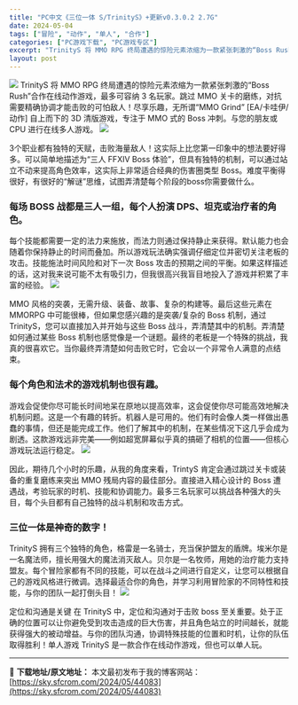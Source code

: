 ```yaml
---
title: "PC中文《三位一体 S/TrinityS》+更新v0.3.0.2 2.7G"
date: 2024-05-04
tags: ["冒险", "动作", "单人", "合作"]
categories: ["PC游戏下载", "PC游戏专区"]
excerpt: "TrinityS 将 MMO RPG 终局遭遇的惊险元素浓缩为一款紧张刺激的“Boss Rush”合作在线动作游戏，最多可容纳 3 名玩家。跳过 MMO 关卡的磨练，对抗需要精确协调才能击败的可怕敌人！尽享乐趣，无所谓“MMO Grind” [EA/卡哇伊/动作] 自上而下的 3D 清版游戏，专注于&hellip;"
layout: post
---
```


<img class="aligncenter" src="https://sky.sfcrom.com/wp-content/uploads/2024/05/20240504211650-400ca.jpeg" />
TrinityS 将 MMO RPG 终局遭遇的惊险元素浓缩为一款紧张刺激的“Boss Rush”合作在线动作游戏，最多可容纳 3 名玩家。跳过 MMO 关卡的磨练，对抗需要精确协调才能击败的可怕敌人！尽享乐趣，无所谓“MMO Grind” [EA/卡哇伊/动作] 自上而下的 3D 清版游戏，专注于 MMO 式的 Boss 冲刺。与您的朋友或 CPU 进行在线多人游戏。

<img src="https://sky.sfcrom.com/wp-content/uploads/2024/05/20240504211657-a1fce.jpeg" />

<span>3个职业都有独特的天赋，击败海量敌人！这实际上比您第一印象中的想法要好得多。可以简单地描述为“三人 FFXIV Boss 体验”，但具有独特的机制，可以通过站立不动来提高角色效率，这实际上非常适合经典的伤害圈类型 Boss。难度平衡得很好，有很好的“解谜”思维，试图弄清楚每个阶段的boss你需要做什么。</span>
<h3><span>每场 BOSS 战都是三人一组，每个人扮演 DPS、坦克或治疗者的角色。</span></h3>
<span>每个技能都需要一定的法力来施放，而法力则通过保持静止来获得。默认能力也会随着你保持静止的时间而叠加。所以游戏玩法确实强调仔细定位并密切关注老板的攻击。技能施法时间风险和对下一次 Boss 攻击的预期之间的平衡。如果这样描述的话，这对我来说可能不太有吸引力，但我很高兴我盲目地投入了游戏并积累了丰富的经验。</span>

<img src="https://sky.sfcrom.com/wp-content/uploads/2024/05/20240504211701-40771.jpeg" />

<span>MMO 风格的突袭，无需升级、装备、故事、复杂的构建等。最后这些元素在 MMORPG 中可能很棒，但如果您感兴趣的是突袭/复杂的 Boss 机制，通过 TrinityS，您可以直接加入并开始与这些 Boss 战斗，弄清楚其中的机制。弄清楚如何通过某些 Boss 机制也感觉像是一个谜题。最终的老板是一个特殊的挑战，我真的很喜欢它。当你最终弄清楚如何击败它时，它会以一个非常令人满意的点结束。</span>
<h3><span>每个角色和法术的游戏机制也很有趣。</span></h3>
<span>游戏会促使你尽可能长时间地呆在原地以提高效率，这会促使你尽可能高效地解决机制问题。这是一个有趣的转折。机器人是可用的。他们有时会像人类一样做出愚蠢的事情，但还是能完成工作。他们了解其中的机制，在某些情况下这几乎会成为剧透。这款游戏远非完美——例如超宽屏幕似乎真的搞砸了相机的位置——但核心游戏玩法运行稳定。</span>

<img src="https://sky.sfcrom.com/wp-content/uploads/2024/05/20240504211704-41c2a.jpeg" />

<span>因此，期待几个小时的乐趣，从我的角度来看，TrintyS 肯定会通过跳过关卡或装备的重复磨练来突出 MMO 残局内容的最佳部分。直接进入精心设计的 Boss 遭遇战，考验玩家的时机、技能和协调能力。最多三名玩家可以挑战各种强大的头目，每个头目都有自己独特的战斗机制和攻击方式。</span>
<h3><span>三位一体是神奇的数字！</span></h3>
<span>TrinityS 拥有三个独特的角色，格雷是一名骑士，充当保护盟友的盾牌。埃米尔是一名魔法师，擅长用强大的魔法消灭敌人。贝尔是一名牧师，用她的治疗能力支持盟友。每个冒险家都有不同的技能，可以在战斗之间进行自定义，让您可以根据自己的游戏风格进行微调。选择最适合你的角色，并学习利用冒险家的不同特性和技能，与你的团队一起打倒头目！</span>

<img src="https://sky.sfcrom.com/wp-content/uploads/2024/05/20240504211707-4f2ab.jpeg" />

定位和沟通是关键 在 TrinityS 中，定位和沟通对于击败 boss 至关重要。处于正确的位置可以让你避免受到攻击造成的巨大伤害，并且角色站立的时间越长，就能获得强大的被动增益。与你的团队沟通，协调特殊技能的位置和时机，让你的队伍取得胜利！单人游戏 TrinityS 是一款合作在线动作游戏，但也可以单人玩。

---
📖 **下载地址/原文地址：** 本文最初发布于我的博客网站：[https://sky.sfcrom.com/2024/05/44083](https://sky.sfcrom.com/2024/05/44083)
